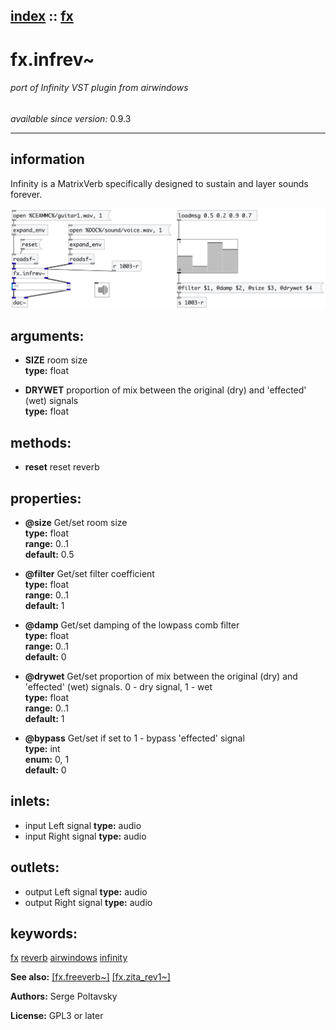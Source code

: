[index](index.html) :: [fx](category_fx.html)
---

# fx.infrev~

###### port of Infinity VST plugin from airwindows

*available since version:* 0.9.3

---


## information
Infinity is a MatrixVerb specifically designed to sustain and layer sounds
            forever.



[![example](../examples/img/fx.infrev~.jpg)](../examples/pd/fx.infrev~.pd)



## arguments:

* **SIZE**
room size<br>
__type:__ float<br>

* **DRYWET**
proportion of mix between the original (dry) and &#39;effected&#39; (wet) signals<br>
__type:__ float<br>



## methods:

* **reset**
reset reverb<br>




## properties:

* **@size** 
Get/set room size<br>
__type:__ float<br>
__range:__ 0..1<br>
__default:__ 0.5<br>

* **@filter** 
Get/set filter coefficient<br>
__type:__ float<br>
__range:__ 0..1<br>
__default:__ 1<br>

* **@damp** 
Get/set damping of the lowpass comb filter<br>
__type:__ float<br>
__range:__ 0..1<br>
__default:__ 0<br>

* **@drywet** 
Get/set proportion of mix between the original (dry) and &#39;effected&#39; (wet) signals. 0 -
dry signal, 1 - wet<br>
__type:__ float<br>
__range:__ 0..1<br>
__default:__ 1<br>

* **@bypass** 
Get/set if set to 1 - bypass &#39;effected&#39; signal<br>
__type:__ int<br>
__enum:__ 0, 1<br>
__default:__ 0<br>



## inlets:

* input Left signal 
__type:__ audio<br>
* input Right signal 
__type:__ audio<br>



## outlets:

* output Left signal
__type:__ audio<br>
* output Right signal
__type:__ audio<br>



## keywords:

[fx](keywords/fx.html)
[reverb](keywords/reverb.html)
[airwindows](keywords/airwindows.html)
[infinity](keywords/infinity.html)



**See also:**
[\[fx.freeverb~\]](fx.freeverb~.html)
[\[fx.zita_rev1~\]](fx.zita_rev1~.html)




**Authors:** Serge Poltavsky




**License:** GPL3 or later





